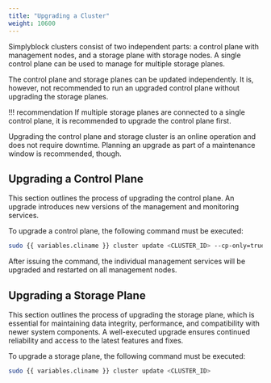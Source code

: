 ```yaml
---
title: "Upgrading a Cluster"
weight: 10600
---
```


Simplyblock clusters consist of two independent parts: a control plane with management nodes, and a storage plane with
storage nodes. A single control plane can be used to manage for multiple storage planes.

The control plane and storage planes can be updated independently. It is, however, not recommended to run an upgraded
control plane without upgrading the storage planes.

!!! recommendation
    If multiple storage planes are connected to a single control plane, it is recommended to upgrade the control plane
    first.

Upgrading the control plane and storage cluster is an online operation and does not require downtime. Planning an
upgrade as part of a maintenance window is recommended, though.

## Upgrading a Control Plane

This section outlines the process of upgrading the control plane. An upgrade introduces new versions of the management
and monitoring services.

To upgrade a control plane, the following command must be executed:

```bash
sudo {{ variables.cliname }} cluster update <CLUSTER_ID> --cp-only=true --restart=true
```

After issuing the command, the individual management services will be upgraded and restarted on all management nodes. 

## Upgrading a Storage Plane

This section outlines the process of upgrading the storage plane, which is essential for maintaining data integrity,
performance, and compatibility with newer system components. A well-executed upgrade ensures continued reliability and
access to the latest features and fixes.

To upgrade a storage plane, the following command must be executed:

```bash
sudo {{ variables.cliname }} cluster update <CLUSTER_ID>
```

